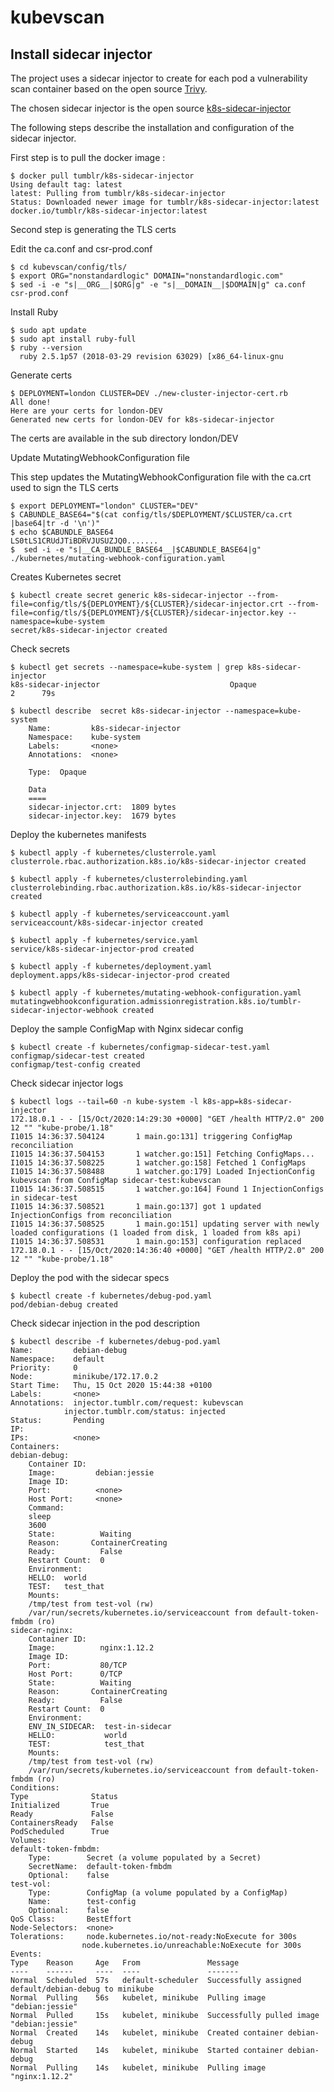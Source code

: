 # kubevscan

## Install sidecar injector

The project uses a sidecar injector to create for each pod a vulnerability scan container based on the open source  [Trivy](https://github.com/aquasecurity/trivy).

The chosen sidecar injector is the open source [k8s-sidecar-injector](https://github.com/tumblr/k8s-sidecar-injector)

The following steps describe the installation and configuration of the sidecar injector.

First step is to pull the docker image :

    $ docker pull tumblr/k8s-sidecar-injector
    Using default tag: latest
    latest: Pulling from tumblr/k8s-sidecar-injector
    Status: Downloaded newer image for tumblr/k8s-sidecar-injector:latest
    docker.io/tumblr/k8s-sidecar-injector:latest

Second step is generating the TLS certs
    
Edit the ca.conf and csr-prod.conf
 
    $ cd kubevscan/config/tls/
    $ export ORG="nonstandardlogic" DOMAIN="nonstandardlogic.com"
    $ sed -i -e "s|__ORG__|$ORG|g" -e "s|__DOMAIN__|$DOMAIN|g" ca.conf csr-prod.conf

Install Ruby
    
    $ sudo apt update
    $ sudo apt install ruby-full
    $ ruby --version
      ruby 2.5.1p57 (2018-03-29 revision 63029) [x86_64-linux-gnu

Generate certs

    $ DEPLOYMENT=london CLUSTER=DEV ./new-cluster-injector-cert.rb
    All done!
    Here are your certs for london-DEV
    Generated new certs for london-DEV for k8s-sidecar-injector

The certs are available in the sub directory london/DEV

Update MutatingWebhookConfiguration file

This step updates the MutatingWebhookConfiguration file with the ca.crt used to sign the TLS certs

    $ export DEPLOYMENT="london" CLUSTER="DEV"
    $ CABUNDLE_BASE64="$(cat config/tls/$DEPLOYMENT/$CLUSTER/ca.crt |base64|tr -d '\n')"
    $ echo $CABUNDLE_BASE64
    LS0tLS1CRUdJTiBDRVJUSUZJQ0.......
    $  sed -i -e "s|__CA_BUNDLE_BASE64__|$CABUNDLE_BASE64|g"  ./kubernetes/mutating-webhook-configuration.yaml 


Creates Kubernetes secret 

    $ kubectl create secret generic k8s-sidecar-injector --from-file=config/tls/${DEPLOYMENT}/${CLUSTER}/sidecar-injector.crt --from-file=config/tls/${DEPLOYMENT}/${CLUSTER}/sidecar-injector.key --namespace=kube-system
    secret/k8s-sidecar-injector created

Check secrets

    $ kubectl get secrets --namespace=kube-system | grep k8s-sidecar-injector
    k8s-sidecar-injector                             Opaque                                2      79s

    $ kubectl describe  secret k8s-sidecar-injector --namespace=kube-system
        Name:         k8s-sidecar-injector
        Namespace:    kube-system
        Labels:       <none>
        Annotations:  <none>

        Type:  Opaque

        Data
        ====
        sidecar-injector.crt:  1809 bytes
        sidecar-injector.key:  1679 bytes

Deploy the kubernetes manifests

    $ kubectl apply -f kubernetes/clusterrole.yaml 
    clusterrole.rbac.authorization.k8s.io/k8s-sidecar-injector created

    $ kubectl apply -f kubernetes/clusterrolebinding.yaml 
    clusterrolebinding.rbac.authorization.k8s.io/k8s-sidecar-injector created

    $ kubectl apply -f kubernetes/serviceaccount.yaml 
    serviceaccount/k8s-sidecar-injector created

    $ kubectl apply -f kubernetes/service.yaml 
    service/k8s-sidecar-injector-prod created 

    $ kubectl apply -f kubernetes/deployment.yaml 
    deployment.apps/k8s-sidecar-injector-prod created

    $ kubectl apply -f kubernetes/mutating-webhook-configuration.yaml 
    mutatingwebhookconfiguration.admissionregistration.k8s.io/tumblr-sidecar-injector-webhook created

Deploy the sample ConfigMap with Nginx sidecar config

    $ kubectl create -f kubernetes/configmap-sidecar-test.yaml
    configmap/sidecar-test created
    configmap/test-config created

Check sidecar injector logs

    $ kubectl logs --tail=60 -n kube-system -l k8s-app=k8s-sidecar-injector
    172.18.0.1 - - [15/Oct/2020:14:29:30 +0000] "GET /health HTTP/2.0" 200 12 "" "kube-probe/1.18"
    I1015 14:36:37.504124       1 main.go:131] triggering ConfigMap reconciliation
    I1015 14:36:37.504153       1 watcher.go:151] Fetching ConfigMaps...
    I1015 14:36:37.508225       1 watcher.go:158] Fetched 1 ConfigMaps
    I1015 14:36:37.508488       1 watcher.go:179] Loaded InjectionConfig kubevscan from ConfigMap sidecar-test:kubevscan
    I1015 14:36:37.508515       1 watcher.go:164] Found 1 InjectionConfigs in sidecar-test
    I1015 14:36:37.508521       1 main.go:137] got 1 updated InjectionConfigs from reconciliation
    I1015 14:36:37.508525       1 main.go:151] updating server with newly loaded configurations (1 loaded from disk, 1 loaded from k8s api)
    I1015 14:36:37.508531       1 main.go:153] configuration replaced
    172.18.0.1 - - [15/Oct/2020:14:36:40 +0000] "GET /health HTTP/2.0" 200 12 "" "kube-probe/1.18"
    
Deploy the pod with the sidecar specs

    $ kubectl create -f kubernetes/debug-pod.yaml
    pod/debian-debug created

Check sidecar injection in the pod description

    $ kubectl describe -f kubernetes/debug-pod.yaml
    Name:         debian-debug
    Namespace:    default
    Priority:     0
    Node:         minikube/172.17.0.2
    Start Time:   Thu, 15 Oct 2020 15:44:38 +0100
    Labels:       <none>
    Annotations:  injector.tumblr.com/request: kubevscan
                injector.tumblr.com/status: injected
    Status:       Pending
    IP:           
    IPs:          <none>
    Containers:
    debian-debug:
        Container ID:  
        Image:         debian:jessie
        Image ID:      
        Port:          <none>
        Host Port:     <none>
        Command:
        sleep
        3600
        State:          Waiting
        Reason:       ContainerCreating
        Ready:          False
        Restart Count:  0
        Environment:
        HELLO:  world
        TEST:   test_that
        Mounts:
        /tmp/test from test-vol (rw)
        /var/run/secrets/kubernetes.io/serviceaccount from default-token-fmbdm (ro)
    sidecar-nginx:
        Container ID:   
        Image:          nginx:1.12.2
        Image ID:       
        Port:           80/TCP
        Host Port:      0/TCP
        State:          Waiting
        Reason:       ContainerCreating
        Ready:          False
        Restart Count:  0
        Environment:
        ENV_IN_SIDECAR:  test-in-sidecar
        HELLO:           world
        TEST:            test_that
        Mounts:
        /tmp/test from test-vol (rw)
        /var/run/secrets/kubernetes.io/serviceaccount from default-token-fmbdm (ro)
    Conditions:
    Type              Status
    Initialized       True 
    Ready             False 
    ContainersReady   False 
    PodScheduled      True 
    Volumes:
    default-token-fmbdm:
        Type:        Secret (a volume populated by a Secret)
        SecretName:  default-token-fmbdm
        Optional:    false
    test-vol:
        Type:        ConfigMap (a volume populated by a ConfigMap)
        Name:        test-config
        Optional:    false
    QoS Class:       BestEffort
    Node-Selectors:  <none>
    Tolerations:     node.kubernetes.io/not-ready:NoExecute for 300s
                    node.kubernetes.io/unreachable:NoExecute for 300s
    Events:
    Type    Reason     Age   From               Message
    ----    ------     ----  ----               -------
    Normal  Scheduled  57s   default-scheduler  Successfully assigned default/debian-debug to minikube
    Normal  Pulling    56s   kubelet, minikube  Pulling image "debian:jessie"
    Normal  Pulled     15s   kubelet, minikube  Successfully pulled image "debian:jessie"
    Normal  Created    14s   kubelet, minikube  Created container debian-debug
    Normal  Started    14s   kubelet, minikube  Started container debian-debug
    Normal  Pulling    14s   kubelet, minikube  Pulling image "nginx:1.12.2"
